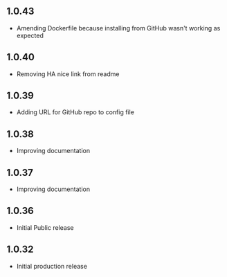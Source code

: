<!-- https://developers.home-assistant.io/docs/add-ons/presentation#keeping-a-changelog -->

## 1.0.43

- Amending Dockerfile because installing from GitHub wasn't working as expected

## 1.0.40

- Removing HA nice link from readme

## 1.0.39

- Adding URL for GitHub repo to config file

## 1.0.38

- Improving documentation

## 1.0.37

- Improving documentation

## 1.0.36

- Initial Public release

## 1.0.32

- Initial production release